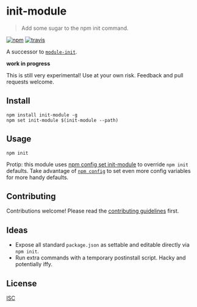 # init-module

> Add some sugar to the npm init command.

[![npm][npm-image]][npm-url]
[![travis][travis-image]][travis-url]

[npm-image]: https://img.shields.io/npm/v/init-module.svg?style=flat-square
[npm-url]: https://www.npmjs.com/package/init-module
[travis-image]: https://img.shields.io/travis/ngoldman/init-module.svg?style=flat-square
[travis-url]: https://travis-ci.org/ngoldman/init-module

A successor to [`module-init`](https://github.com/ngoldman/module-init).

**work in progress**

This is still very experimental! Use at your own risk. Feedback and pull requests welcome.

## Install

```
npm install init-module -g
npm set init-module $(init-module --path)
```

## Usage

```
npm init
```

Protip: this module uses [npm config set init-module](https://docs.npmjs.com/misc/config#init-module) to override `npm init` defaults. Take advantage of [`npm config`](https://docs.npmjs.com/misc/config) to set even more config variables for more handy defaults.

## Contributing

Contributions welcome! Please read the [contributing guidelines](CONTRIBUTING.md) first.

## Ideas

- Expose all standard `package.json` as settable and editable directly via `npm init`.
- Run extra commands with a temporary postinstall script. Hacky and potentially iffy.

## License

[ISC](LICENSE)
